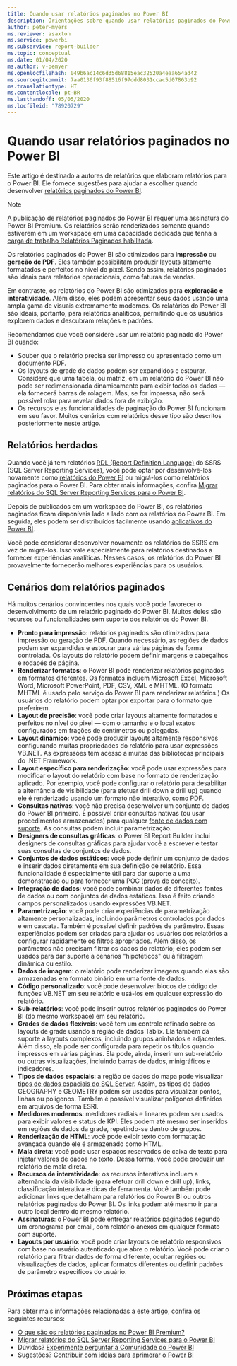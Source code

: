 ```yaml
---
title: Quando usar relatórios paginados no Power BI
description: Orientações sobre quando usar relatórios paginados do Power BI.
author: peter-myers
ms.reviewer: asaxton
ms.service: powerbi
ms.subservice: report-builder
ms.topic: conceptual
ms.date: 01/04/2020
ms.author: v-pemyer
ms.openlocfilehash: 049b6ac14c6d35d68815eac32520a4eaa654ad42
ms.sourcegitcommit: 7aa0136f93f88516f97ddd8031ccac5d07863b92
ms.translationtype: HT
ms.contentlocale: pt-BR
ms.lasthandoff: 05/05/2020
ms.locfileid: "78920729"
---
```

# <a name="when-to-use-paginated-reports-in-power-bi"></a>Quando usar relatórios paginados no Power BI

Este artigo é destinado a autores de relatórios que elaboram relatórios para o Power BI. Ele fornece sugestões para ajudar a escolher quando desenvolver [relatórios paginados do Power BI](../paginated-reports/paginated-reports-report-builder-power-bi.md).

> [!NOTE]
> A publicação de relatórios paginados do Power BI requer uma assinatura do Power BI Premium. Os relatórios serão renderizados somente quando estiverem em um workspace em uma capacidade dedicada que tenha a [carga de trabalho Relatórios Paginados habilitada](../service-admin-premium-workloads.md#paginated-reports).

Os relatórios paginados do Power BI são otimizados para **impressão** ou **geração de PDF**. Eles também possibilitam produzir layouts altamente formatados e perfeitos no nível do pixel. Sendo assim, relatórios paginados são ideais para relatórios operacionais, como faturas de vendas.

Em contraste, os relatórios do Power BI são otimizados para **exploração e interatividade**. Além disso, eles podem apresentar seus dados usando uma ampla gama de visuais extremamente modernos. Os relatórios do Power BI são ideais, portanto, para relatórios analíticos, permitindo que os usuários explorem dados e descubram relações e padrões.

Recomendamos que você considere usar um relatório paginado do Power BI quando:

- Souber que o relatório precisa ser impresso ou apresentado como um documento PDF.
- Os layouts de grade de dados podem ser expandidos e estourar. Considere que uma tabela, ou matriz, em um relatório do Power BI não pode ser redimensionada dinamicamente para exibir todos os dados — ela fornecerá barras de rolagem. Mas, se for impressa, não será possível rolar para revelar dados fora de exibição.
- Os recursos e as funcionalidades de paginação do Power BI funcionam em seu favor. Muitos cenários com relatórios desse tipo são descritos posteriormente neste artigo.

## <a name="legacy-reports"></a>Relatórios herdados

Quando você já tem relatórios [RDL (Report Definition Language)](/sql/reporting-services/reports/report-definition-language-ssrs) do SSRS (SQL Server Reporting Services), você pode optar por desenvolvê-los novamente como [relatórios do Power BI](../consumer/end-user-reports.md) ou migrá-los como relatórios paginados para o Power BI. Para obter mais informações, confira [Migrar relatórios do SQL Server Reporting Services para o Power BI](migrate-ssrs-reports-to-power-bi.md).

Depois de publicados em um workspace do Power BI, os relatórios paginados ficam disponíveis lado a lado com os relatórios do Power BI. Em seguida, eles podem ser distribuídos facilmente usando [aplicativos do Power BI](../service-create-distribute-apps.md).

Você pode considerar desenvolver novamente os relatórios do SSRS em vez de migrá-los. Isso vale especialmente para relatórios destinados a fornecer experiências analíticas. Nesses casos, os relatórios do Power BI provavelmente fornecerão melhores experiências para os usuários.

## <a name="paginated-report-scenarios"></a>Cenários dom relatórios paginados

Há muitos cenários convincentes nos quais você pode favorecer o desenvolvimento de um relatório paginado do Power BI. Muitos deles são recursos ou funcionalidades sem suporte dos relatórios do Power BI.

- **Pronto para impressão**: relatórios paginados são otimizados para impressão ou geração de PDF. Quando necessário, as regiões de dados podem ser expandidas e estourar para várias páginas de forma controlada. Os layouts do relatório podem definir margens e cabeçalhos e rodapés de página.
- **Renderizar formatos**: o Power BI pode renderizar relatórios paginados em formatos diferentes. Os formatos incluem Microsoft Excel, Microsoft Word, Microsoft PowerPoint, PDF, CSV, XML e MHTML. (O formato MHTML é usado pelo serviço do Power BI para renderizar relatórios.) Os usuários do relatório podem optar por exportar para o formato que preferirem.
- **Layout de precisão**: você pode criar layouts altamente formatados e perfeitos no nível do pixel — com o tamanho e o local exatos configurados em frações de centímetros ou polegadas.
- **Layout dinâmico**: você pode produzir layouts altamente responsivos configurando muitas propriedades do relatório para usar expressões VB.NET. As expressões têm acesso a muitas das bibliotecas principais do .NET Framework.
- **Layout específico para renderização**: você pode usar expressões para modificar o layout do relatório com base no formato de renderização aplicado. Por exemplo, você pode configurar o relatório para desabilitar a alternância de visibilidade (para efetuar drill down e drill up) quando ele é renderizado usando um formato não interativo, como PDF.
- **Consultas nativas**: você não precisa desenvolver um conjunto de dados do Power BI primeiro. É possível criar consultas nativas (ou usar procedimentos armazenados) para qualquer [fonte de dados com suporte](../paginated-reports/paginated-reports-data-sources.md). As consultas podem incluir parametrização.
- **Designers de consultas gráficas**: o Power BI Report Builder inclui designers de consultas gráficas para ajudar você a escrever e testar suas consultas de conjuntos de dados.
- **Conjuntos de dados estáticos**: você pode definir um conjunto de dados e inserir dados diretamente em sua definição de relatório. Essa funcionalidade é especialmente útil para dar suporte a uma demonstração ou para fornecer uma POC (prova de conceito).
- **Integração de dados**: você pode combinar dados de diferentes fontes de dados ou com conjuntos de dados estáticos. Isso é feito criando campos personalizados usando expressões VB.NET.
- **Parametrização**: você pode criar experiências de parametrização altamente personalizadas, incluindo parâmetros controlados por dados e em cascata. Também é possível definir padrões de parâmetro. Essas experiências podem ser criadas para ajudar os usuários dos relatórios a configurar rapidamente os filtros apropriados. Além disso, os parâmetros não precisam filtrar os dados do relatório; eles podem ser usados para dar suporte a cenários "hipotéticos" ou à filtragem dinâmica ou estilo.
- **Dados de imagem**: o relatório pode renderizar imagens quando elas são armazenadas em formato binário em uma fonte de dados.
- **Código personalizado**: você pode desenvolver blocos de código de funções VB.NET em seu relatório e usá-los em qualquer expressão do relatório.
- **Sub-relatórios**: você pode inserir outros relatórios paginados do Power BI (do mesmo workspace) em seu relatório.
- **Grades de dados flexíveis**: você tem um controle refinado sobre os layouts de grade usando a região de dados Tablix. Ela também dá suporte a layouts complexos, incluindo grupos aninhados e adjacentes. Além disso, ela pode ser configurada para repetir os títulos quando impressos em várias páginas. Ela pode, ainda, inserir um sub-relatório ou outras visualizações, incluindo barras de dados, minigráficos e indicadores.
- **Tipos de dados espaciais**: a região de dados do mapa pode visualizar [tipos de dados espaciais do SQL Server](/sql/relational-databases/spatial/spatial-data-sql-server). Assim, os tipos de dados GEOGRAPHY e GEOMETRY podem ser usados para visualizar pontos, linhas ou polígonos. Também é possível visualizar polígonos definidos em arquivos de forma ESRI.
- **Medidores modernos**: medidores radiais e lineares podem ser usados para exibir valores e status de KPI. Eles podem até mesmo ser inseridos em regiões de dados da grade, repetindo-se dentro de grupos.
- **Renderização de HTML**: você pode exibir texto com formatação avançada quando ele é armazenado como HTML.
- **Mala direta**: você pode usar espaços reservados de caixa de texto para injetar valores de dados no texto. Dessa forma, você pode produzir um relatório de mala direta.
- **Recursos de interatividade**: os recursos interativos incluem a alternância da visibilidade (para efetuar drill down e drill up), links, classificação interativa e dicas de ferramenta. Você também pode adicionar links que detalham para relatórios do Power BI ou outros relatórios paginados do Power BI. Os links podem até mesmo ir para outro local dentro do mesmo relatório.
- **Assinaturas**: o Power BI pode entregar relatórios paginados segundo um cronograma por email, com relatório anexos em qualquer formato com suporte.
- **Layouts por usuário**: você pode criar layouts de relatório responsivos com base no usuário autenticado que abre o relatório. Você pode criar o relatório para filtrar dados de forma diferente, ocultar regiões ou visualizações de dados, aplicar formatos diferentes ou definir padrões de parâmetro específicos do usuário.

## <a name="next-steps"></a>Próximas etapas

Para obter mais informações relacionadas a este artigo, confira os seguintes recursos:

- [O que são os relatórios paginados no Power BI Premium?](../paginated-reports/paginated-reports-report-builder-power-bi.md)
- [Migrar relatórios do SQL Server Reporting Services para o Power BI](migrate-ssrs-reports-to-power-bi.md)
- Dúvidas? [Experimente perguntar à Comunidade do Power BI](https://community.powerbi.com/)
- Sugestões? [Contribuir com ideias para aprimorar o Power BI](https://ideas.powerbi.com/)
